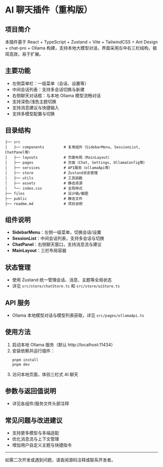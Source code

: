 # AI 聊天插件（重构版）

## 项目简介
本插件基于 React + TypeScript + Zustand + Vite + TailwindCSS + Ant Design + chat-pro + Ollama 构建，支持本地大模型对话，界面采用左中右三栏结构，极简高效，易于扩展。

## 主要功能
- 左侧菜单栏：一级菜单（会话、设置等）
- 中间会话列表：支持多会话切换与新建
- 右侧聊天对话框：与本地 Ollama 模型流畅对话
- 支持深色/浅色主题切换
- 支持消息建议与快捷输入
- 支持多模型配置与切换

## 目录结构
```
├── src
│   ├── components         # 复用组件（SidebarMenu, SessionList, ChatPanel等）
│   ├── layouts            # 页面布局（MainLayout）
│   ├── pages              # 页面（Chat, Settings, OllamaConfig等）
│   ├── services           # API服务（ollamaApi等）
│   ├── store              # Zustand状态管理
│   ├── utils              # 工具函数
│   ├── assets             # 静态资源
│   └── index.css          # 全局样式
├── files                  # 设计稿/截图
├── public                 # 静态文件
├── readme.md              # 项目说明
```

## 组件说明
- **SidebarMenu**：左侧一级菜单，切换会话/设置
- **SessionList**：中间会话列表，支持多会话与切换
- **ChatPanel**：右侧聊天窗口，支持消息流与建议
- **MainLayout**：三栏布局容器

## 状态管理
- 使用 Zustand 统一管理会话、消息、主题等全局状态
- 详见 `src/store/chatStore.ts` 和 `src/store/uiStore.ts`

## API 服务
- Ollama 本地模型对话与模型列表获取，详见 `src/pages/ollamaApi.ts`

## 使用方法
1. 启动本地 Ollama 服务（默认 http://localhost:11434）
2. 安装依赖并运行插件：
   ```bash
   pnpm install
   pnpm dev
   ```
3. 访问本地页面，体验三栏式 AI 聊天

## 参数与返回值说明
- 详见各组件/服务文件头部注释

## 常见问题与改进建议
- 支持更多模型与多端适配
- 优化消息流与上下文管理
- 增加用户自定义主题与快捷指令

---
如需二次开发或遇到问题，请查阅源码注释或联系开发者。

